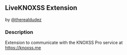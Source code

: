## LiveKNOXSS Extension

by [@therealdudez](https://twitter.com/therealdudez)

### Description
Extension to communicate with the KNOXSS Pro service at https://knoxss.me
